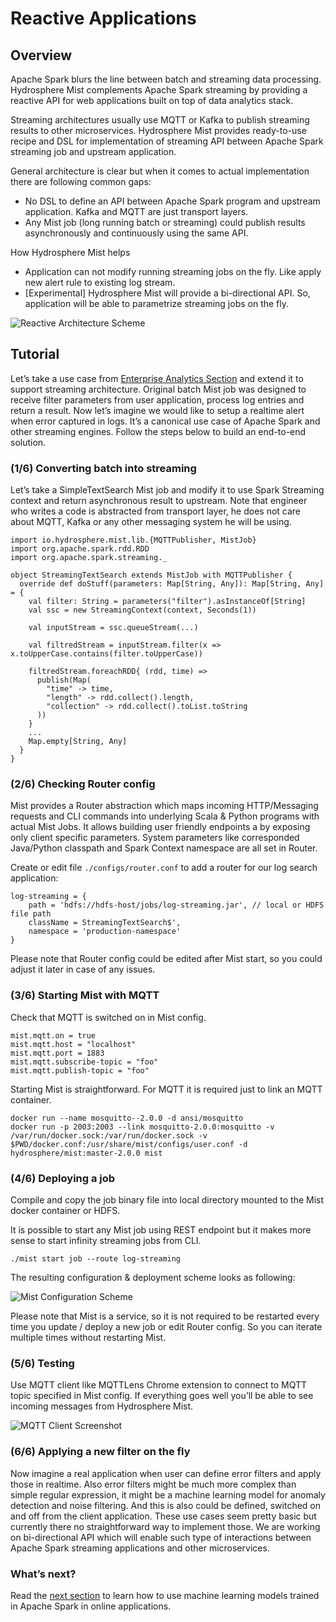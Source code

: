 # Reactive Applications
## Overview
Apache Spark blurs the line between batch and streaming data processing. Hydrosphere Mist complements Apache Spark streaming by providing a reactive API for web applications built on top of data analytics stack.

Streaming architectures usually use MQTT or Kafka to publish streaming results to other microservices. Hydrosphere Mist provides ready-to-use recipe and DSL for implementation of streaming API between Apache Spark streaming job and upstream application.

General architecture is clear but when it comes to actual implementation there are following common gaps:
 - No DSL to define an API between Apache Spark program and upstream application. Kafka and MQTT are just transport layers. 
 - Any Mist job (long running batch or streaming) could publish results asynchronously and continuously using the same API.

How Hydrosphere Mist helps
 - Application can not modify running streaming jobs on the fly. Like apply new alert rule to existing log stream.
 - [Experimental] Hydrosphere Mist will provide a bi-directional API. So, application will be able to parametrize streaming jobs on the fly.

![Reactive Architecture Scheme](http://)

## Tutorial
Let’s take a use case from [Enterprise Analytics Section](/docs/use-cases/enterprise-analytics.md) and extend it to support streaming architecture. Original batch Mist job was designed to receive filter parameters from user application, process log entries and return a result. Now let’s imagine we would like to setup a realtime alert when error captured in logs. It’s a canonical use case of Apache Spark and other streaming engines. Follow the steps below to build an end-to-end solution.

### (1/6) Converting batch into streaming 

Let’s take a SimpleTextSearch Mist job and modify it to use Spark Streaming context and return asynchronous result to upstream. Note that engineer who writes a code is abstracted from transport layer, he does not care about MQTT, Kafka or any other messaging system he will be using.

````
import io.hydrosphere.mist.lib.{MQTTPublisher, MistJob}
import org.apache.spark.rdd.RDD
import org.apache.spark.streaming._

object StreamingTextSearch extends MistJob with MQTTPublisher {
  override def doStuff(parameters: Map[String, Any]): Map[String, Any] = {
    val filter: String = parameters("filter").asInstanceOf[String]
    val ssc = new StreamingContext(context, Seconds(1))

    val inputStream = ssc.queueStream(...)

    val filtredStream = inputStream.filter(x => x.toUpperCase.contains(filter.toUpperCase))

    filtredStream.foreachRDD{ (rdd, time) =>
      publish(Map(
        "time" -> time,
        "length" -> rdd.collect().length,
        "collection" -> rdd.collect().toList.toString
      ))
    }
    ...
    Map.empty[String, Any]
  }
}
````

### (2/6) Checking Router config
Mist provides a Router abstraction which maps incoming HTTP/Messaging requests and CLI commands into underlying Scala & Python programs with actual Mist Jobs. It allows building user friendly endpoints a by exposing only client specific parameters. System parameters like corresponded Java/Python classpath and Spark Context namespace are all set in Router.

Create or edit file `./configs/router.conf` to add a router for our log search application:
````
log-streaming = {
    path = 'hdfs://hdfs-host/jobs/log-streaming.jar', // local or HDFS file path
    className = StreamingTextSearch$',
    namespace = 'production-namespace'
}
````
Please note that Router config could be edited after Mist start, so you could adjust it later in case of any issues.
  
### (3/6) Starting Mist with MQTT
Check that MQTT is switched on in Mist config.

```
mist.mqtt.on = true
mist.mqtt.host = "localhost"
mist.mqtt.port = 1883
mist.mqtt.subscribe-topic = "foo"
mist.mqtt.publish-topic = "foo"
```

Starting Mist is straightforward. For MQTT it is required just to link an MQTT container.

```
docker run --name mosquitto--2.0.0 -d ansi/mosquitto
docker run -p 2003:2003 --link mosquitto-2.0.0:mosquitto -v /var/run/docker.sock:/var/run/docker.sock -v $PWD/docker.conf:/usr/share/mist/configs/user.conf -d hydrosphere/mist:master-2.0.0 mist
```

### (4/6) Deploying a job
Compile and copy the job binary file into local directory mounted to the Mist docker container or HDFS.

It is possible to start any Mist job using REST endpoint but it makes more sense to start infinity streaming jobs from CLI. 

```
./mist start job --route log-streaming 
```
The resulting configuration & deployment scheme looks as following:

![Mist Configuration Scheme](http://dv9c7babquml0.cloudfront.net/docs-images/mist-config-scheme.png)

Please note that Mist is a service, so it is not required to be restarted every time you update / deploy a new job or edit Router config. So you can iterate multiple times without restarting Mist. 

### (5/6) Testing
Use MQTT client like MQTTLens Chrome extension to connect to MQTT topic specified in Mist config.
If everything goes well you’ll be able to see incoming messages from Hydrosphere Mist.

![MQTT Client Screenshot](http://)

### (6/6) Applying a new filter on the fly
Now imagine a real application when user can define error filters and apply those in realtime. Also error filters might be much more complex than simple regular expression, it might be a machine learning model for anomaly detection and noise filtering. And this is also could be defined, switched on and off from the client application. These use cases seem pretty basic but currently there no straightforward way to implement those. We are working on bi-directional API which will enable such type of interactions between Apache Spark streaming applications and other microservices. 


### What’s next? 
Read the [next section](/docs/use-cases/ml-realtime.md) to learn how to use machine learning models trained in Apache Spark in online applications.